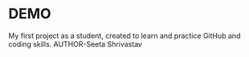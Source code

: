 # DEMO
My first project as a student, created to learn and practice GitHub and coding skills.
AUTHOR-Seeta Shrivastav
